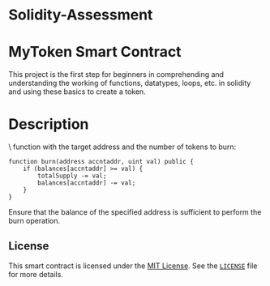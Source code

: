 # Solidity-Assessment

# MyToken Smart Contract

This project is the first step for beginners in comprehending and understanding the working of functions, datatypes, loops, etc. in solidity and using these basics to create a token.

# Description


\ function with the target address and the number of tokens to burn:

```solidity
function burn(address accntaddr, uint val) public {
    if (balances[accntaddr] >= val) {
        totalSupply -= val;
        balances[accntaddr] -= val;
    }
}
```

Ensure that the balance of the specified address is sufficient to perform the burn operation.

## License

This smart contract is licensed under the [MIT License](LICENSE). See the [`LICENSE`](LICENSE) file for more details.

